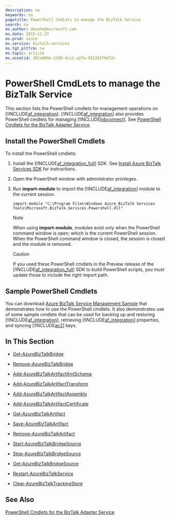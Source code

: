 ```yaml
---
description: na
keywords: na
pagetitle: PowerShell CmdLets to manage the BizTalk Service
search: na
ms.author: deonhe@microsoft.com
ms.date: 2015-11-27
ms.prod: azure
ms.service: biztalk-services
ms.tgt_pltfrm: na
ms.topic: article
ms.assetid: 381e888e-1289-4cc2-a2fa-58128379d72c
---
```

# PowerShell CmdLets to manage the BizTalk Service
This section lists the PowerShell cmdlets for management operations on [!INCLUDE[af_integration](/Token/af_integration_md.md)]. [!INCLUDE[af_integration](/Token/af_integration_md.md)] also provides PowerShell cmdlets for managing [!INCLUDE[lobconnect](/Token/lobconnect_md.md)]. See [PowerShell Cmdlets for the BizTalk Adapter Service](/Topic/PowerShell_Cmdlets_for_the_BizTalk_Adapter_Service.md).

## Install the PowerShell Cmdlets
To install the PowerShell cmdlets:

1. Install the [!INCLUDE[af_integration_full](/Token/af_integration_full_md.md)] SDK. See [Install Azure BizTalk Services SDK](/Topic/Install_Azure_BizTalk_Services_SDK.md) for instructions.

2. Open the PowerShell window with administrator privileges.

3. Run **import-module** to import the [!INCLUDE[af_integration](/Token/af_integration_md.md)] module to the current session.

   ```
   import-module "C:\Program Files\Windows Azure BizTalk Services Tools\Microsoft.BizTalk.Services.Powershell.dll"
   ```
   > [!NOTE]
   > When using **import-module**, modules exist only when the PowerShell command window is open; which is the current PowerShell session. When the PowerShell command window is closed, the session is closed and the module is removed.

   > [!CAUTION]
   > If you used these PowerShell cmdlets in the Preview release of the [!INCLUDE[af_integration_full](/Token/af_integration_full_md.md)] SDK to build PowerShell scripts, you must update those to include the right import path.

## Sample PowerShell Cmdlets
You can download [Azure BizTalk Service Management Sample](http://go.microsoft.com/fwlink/p/?LinkId=335967) that demonstrates how to use the PowerShell cmdlets. It also demonstrates use of some sample cmdlets that can be used for backing up and restoring [!INCLUDE[af_integration](/Token/af_integration_md.md)], retrieving [!INCLUDE[af_integration](/Token/af_integration_md.md)] properties, and syncing [!INCLUDE[ac2](/Token/ac2_md.md)] keys.

## In This Section

- [Get-AzureBizTalkBridge](/Topic/Get-AzureBizTalkBridge.md)

- [Remove-AzureBizTalkBridge](/Topic/Remove-AzureBizTalkBridge.md)

- [Add-AzureBizTalkArtifactXmlSchema](/Topic/Add-AzureBizTalkArtifactXmlSchema.md)

- [Add-AzureBizTalkArtifactTransform](/Topic/Add-AzureBizTalkArtifactTransform.md)

- [Add-AzureBizTalkArtifactAssembly](/Topic/Add-AzureBizTalkArtifactAssembly.md)

- [Add-AzureBizTalkArtifactCertificate](/Topic/Add-AzureBizTalkArtifactCertificate.md)

- [Get-AzureBizTalkArtifact](/Topic/Get-AzureBizTalkArtifact.md)

- [Save-AzureBizTalkArtifact](/Topic/Save-AzureBizTalkArtifact.md)

- [Remove-AzureBizTalkArtifact](/Topic/Remove-AzureBizTalkArtifact.md)

- [Start-AzureBizTalkBridgeSource](/Topic/Start-AzureBizTalkBridgeSource.md)

- [Stop-AzureBizTalkBridgeSource](/Topic/Stop-AzureBizTalkBridgeSource.md)

- [Get-AzureBizTalkBridgeSource](/Topic/Get-AzureBizTalkBridgeSource.md)

- [Restart-AzureBizTalkService](/Topic/Restart-AzureBizTalkService.md)

- [Clear-AzureBizTalkTrackingStore](/Topic/Clear-AzureBizTalkTrackingStore.md)

## See Also
[PowerShell Cmdlets for the BizTalk Adapter Service](/Topic/PowerShell_Cmdlets_for_the_BizTalk_Adapter_Service.md)

